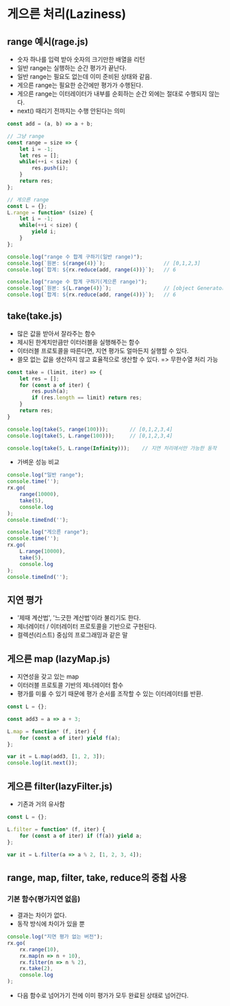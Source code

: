 # 게으른 처리(Laziness)
## range 예시(rage.js)
- 숫자 하나를 입력 받아 숫자의 크기만한 배열을 리턴
- 일반 range는 실행하는 순간 평가가 끝난다.
- 일반 range는 필요도 없는데 이미 준비된 상태와 같음.
- 게으른 range는 필요한 순간에만 평가가 수행된다.
- 게으른 range는 이터레이터가 내부를 순회하는 순간 외에는 절대로 수행되지 않는다.
- next() 때리기 전까지는 수행 안된다는 의미
```js
const add = (a, b) => a + b;

// 그냥 range
const range = size => {
    let i = -1;
    let res = [];
    while(++i < size) {
        res.push(i);
    }
    return res;
};

// 게으른 range
const L = {};
L.range = function* (size) {
    let i = -1;
    while(++i < size) {
        yield i;
    }
};

console.log("range 수 합계 구하기(일반 range)");
console.log(`원본: ${range(4)}`);                   // [0,1,2,3]
console.log(`합계: ${rx.reduce(add, range(4))}`);   // 6

console.log("range 수 합계 구하기(게으른 range)");
console.log(`원본: ${L.range(4)}`);                 // [object Generator]
console.log(`합계: ${rx.reduce(add, range(4))}`);   // 6
```

## take(take.js)
- 많은 값을 받아서 잘라주는 함수
- 제시된 한계치만큼만 이터러블을 실행해주는 함수
- 이터러블 프로토콜을 따른다면, 지연 평가도 얼마든지 실행할 수 있다.
- 쓸모 없는 값을 생산하지 않고 효율적으로 생산할 수 있다. => 무한수열 처리 가능
```js
const take = (limit, iter) => {
    let res = [];
    for (const a of iter) {
        res.push(a);
        if (res.length == limit) return res;
    }
    return res;
}

console.log(take(5, range(100)));       // [0,1,2,3,4]
console.log(take(5, L.range(100)));     // [0,1,2,3,4]

console.log(take(5, L.range(Infinity)));    // 지연 처리에서만 가능한 동작
```

- 가벼운 성능 비교
```js
console.log("일반 range");
console.time('');
rx.go(
    range(10000),
    take(5),
    console.log
);
console.timeEnd('');

console.log("게으른 range");
console.time('');
rx.go(
    L.range(10000),
    take(5),
    console.log
);
console.timeEnd('');
```

## 지연 평가
- '제때 계산법', '느긋한 계산법'이라 불리기도 한다.
- 제너레이터 / 이터레이터 프로토콜을 기반으로 구현된다.
- 컬렉션(리스트) 중심의 프로그래밍과 같은 말

## 게으른 map (lazyMap.js)
- 지연성을 갖고 있는 map
- 이터러블 프로토콜 기반의 제너레이터 함수
- 평가를 미룰 수 있기 때문에 평가 순서를 조작할 수 있는 이터레이터를 반환.
```js
const L = {};

const add3 = a => a + 3;

L.map = function* (f, iter) {
    for (const a of iter) yield f(a);
};

var it = L.map(add3, [1, 2, 3]);
console.log(it.next());
```

## 게으른 filter(lazyFilter.js)
- 기존과 거의 유사함
```js
const L = {};

L.filter = function* (f, iter) {
    for (const a of iter) if (f(a)) yield a;
};

var it = L.filter(a => a % 2, [1, 2, 3, 4]);
```

## range, map, filter, take, reduce의 중첩 사용
### 기본 함수(평가지연 없음)
- 결과는 차이가 없다.
- 동작 방식에 차이가 있을 뿐
```js
console.log("지연 평가 없는 버전");
rx.go(
    rx.range(10),
    rx.map(n => n + 10),
    rx.filter(n => n % 2),
    rx.take(2),
    console.log
);
```
- 다음 함수로 넘어가기 전에 이미 평가가 모두 완료된 상태로 넘어간다.
